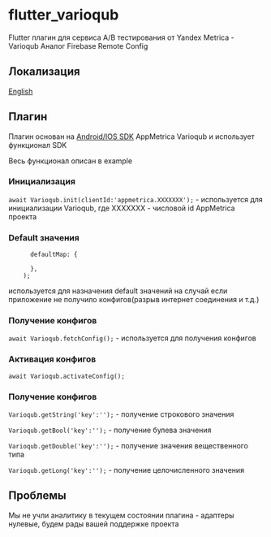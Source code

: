 # flutter_varioqub

Flutter плагин для сервиса A/B тестирования от Yandex Metrica - Varioqub
Аналог Firebase Remote Config

## Локализация

[English](https://github.com/smenateam/flutter_varioqub/blob/master/README.md)

## Плагин

Плагин основан на [Android/IOS SDK](https://yandex.ru/support2/varioqub-app/ru/) AppMetrica Varioqub и использует функционал SDK

Весь функционал описан в example
### Инициализация
```await Varioqub.init(clientId:'appmetrica.XXXXXXX');``` - используется для инициализации Varioqub, где XXXXXXX - числовой id AppMetrica проекта

### Default значения
```await Varioqub.setDefault(
      defaultMap: {

      },
    );
```
используется для назначения default значений на случай если приложение не получило конфигов(разрыв интернет соединения и т.д.)

### Получение конфигов
```await Varioqub.fetchConfig();``` - используется для получения конфигов

### Активация конфигов
```await Varioqub.activateConfig();```

### Получение конфигов
```Varioqub.getString('key':'');``` - получение строкового значения

```Varioqub.getBool('key':'');``` - получение булева значения

```Varioqub.getDouble('key':'');``` - получение значения вещественного типа

```Varioqub.getLong('key':'');``` - получение целочисленного значения

## Проблемы

Мы не учли аналитику в текущем состоянии плагина - адаптеры нулевые, будем рады вашей поддержке проекта
